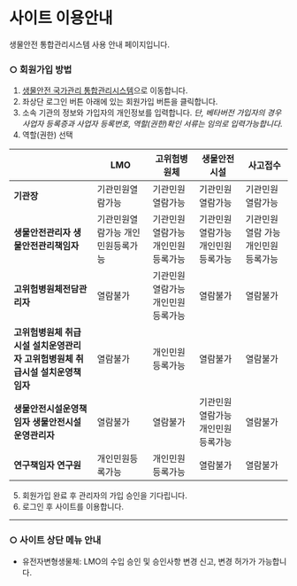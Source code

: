 # 사이트 이용안내
생물안전 통합관리시스템 사용 안내 페이지입니다.  


### ○ 회원가입 방법
1. [생물안전 국가관리 통합관리시스템](http://125.6.37.38/mainmenu.do/)으로 이동합니다. 
2. 좌상단 로그인 버튼 아래에 있는 회원가입 버튼을 클릭합니다.
3. 소속 기관의 정보와 가입자의 개인정보를 입력합니다.
_단, 베타버전 가입자의 경우 사업자 등록증과 사업자 등록번호, 역할(권한)확인 서류는 임의로 입력가능합니다._</br>  
4. 역할(권한) 선택
  
 
 | |LMO|고위험병원체|생물안전시설|사고접수| 
 |---|---|---|---|---|
 |**기관장**|기관민원열람가능|기관민원열람가능|기관민원열람가능|기관민원열람가능|
 |**생물안전관리자** **생물안전관리책임자**|기관민원열람가능    개인민원등록가능|기관민원열람가능    개인민원등록가능|기관민원열람가능     개인민원등록가능|기관민원열람    가능개인민원등록가능|
  |**고위험병원체전담관리자**|열람불가|기관민원열람가능    개인민원등록가능|열람불가|열람불가|
  |**고위험병원체 취급시설 설치운영관리자**   **고위험병원체 취급시설 설치운영책임자**|  열람불가|개인민원등록가능|  열람불가|  열람불가|
  |**생물안전시설운영책임자** **생물안전시설운영관리자**|열람불가|열람불가|기관민원열람가능    개인민원등록가능|열람불가|
  |**연구책임자** **연구원**|개인민원등록가능|개인민원등록가능|열람불가|열람불가|
  
  5. 회원가입 완료 후 관리자의 가입 승인을 기다립니다.
  6. 로그인 후 사이트를 이용합니다.
---
### ○ 사이트 상단 메뉴 안내
+ 유전자변형생물체: LMO의 수입 승인 및 승인사항 변경 신고, 변경 허가가 가능합니다. 
